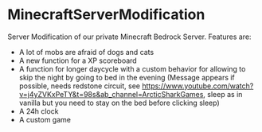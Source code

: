 # MinecraftServerModification
Server Modification of our private Minecraft Bedrock Server. Features are:
- A lot of mobs are afraid of dogs and cats
- A new function for a XP scoreboard
- A function for longer daycycle with a custom behavior for allowing to skip the night by going to bed in the evening (Message appears if possible, needs redstone circuit, see https://www.youtube.com/watch?v=j4yZVKxPeTY&t=98s&ab_channel=ArcticSharkGames, sleep as in vanilla but you need to stay on the bed before clicking sleep)
- A 24h clock
- A custom game
